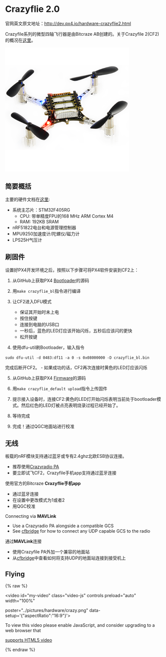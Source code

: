 # Crazyflie 2.0

官网英文原文地址：http://dev.px4.io/hardware-crazyflie2.html

Crazyfile系列的微型四轴飞行器是由Bitcraze AB创建的。关于Crazyfile 2(CF2)的概况在[这里](https://www.bitcraze.io/crazyflie-2/)。

![crazy](/pictures/hardware/crazyflie2.png)

## 简要概括

主要的硬件文档在[这里](https://wiki.bitcraze.io/projects:crazyflie2:index):
* 系统主芯片：STM32F405RG
  * CPU: 带单精度FPU的168 MHz ARM Cortex M4
  * RAM: 192KB SRAM
* nRF51822电台和电源管理控制器
* MPU9250加速度计/陀螺仪/磁力计
* LPS25H气压计


## 刷固件

设置好PX4开发环境之后，按照以下步骤可将PX4软件安装到CF2上：

1. 从GitHub上获取PX4 [Bootloader](https://github.com/PX4/Bootloader)的源码

2. 用`make crazyflie_bl`指令进行编译

3. 让CF2进入DFU模式
      - 保证其开始时未上电
      - 按住按键
      - 连接到电脑的USB口
      - 一秒后，蓝色的LED灯应该开始闪烁，五秒后应该闪的更快
      - 松开按键

4. 使用dfu-util刷Bootloader，输入指令

  ```sudo dfu-util -d 0483:df11 -a 0 -s 0x08000000 -D crazyflie_bl.bin```

  完成后断开CF2。
      - 如果成功的话，CF2再次连接时黄色的LED灯应该闪烁

5. 从GitHub上获取PX4 [Firmware](https://github.com/PX4/Firmware)的源码

6. 用`make crazyflie_default upload`指令上传固件

7. 提示接入设备时，连接CF2:黄色的LED灯开始闪烁表明当前处于bootloader模式。然后红色的LED灯被点亮表明烧录过程已经开始了。

8. 等待完成

9. 完成！通过QGC地面站进行校准

## 无线


板载的nRF模块支持通过蓝牙或专有2.4ghz北欧ESB协议连接。

- 推荐使用[Crazyradio PA](https://www.bitcraze.io/crazyradio-pa/)
- 要立即试飞CF2，Crazyfile手机app支持通过蓝牙连接

使用官方的Bitcraze **Crazyflie手机app**
- 通过蓝牙连接
- 在设置中更改模式为1或者2
- 用QGC校准

Connecting via **MAVLink**
- Use a Crazyradio PA alongside a compatible GCS
- See [cfbridge](https://github.com/dennisss/cfbridge) for how to connect any UDP capable GCS to the radio

通过**MAVLink**连接
- 使用Crazyfile PA外加一个兼容的地面站
- 从[cfbridge](https://github.com/dennisss/cfbridge)中查看如何将支持UDP的地面站连接到接受机上

## Flying

{% raw %}

<video id="my-video" class="video-js" controls preload="auto" width="100%"

poster="../pictures/hardware/crazy.png" data-setup='{"aspectRatio":"16:9"}'>

 <source src="http://7xvob5.com2.z0.glb.qiniucdn.com/Crazyflie%202.0-%20PX4%20Manual%20Stabilized.mp4" type='video/mp4' >

 <p class="vjs-no-js">

 To view this video please enable JavaScript, and consider upgrading to a web browser that

 <a href="http://videojs.com/html5-video-support/" target="_blank">supports HTML5 video</a>

 </p>

</video>

{% endraw %}


